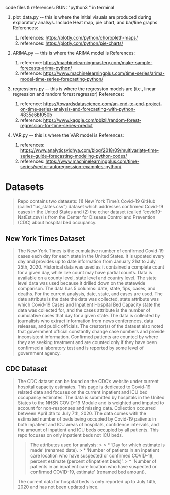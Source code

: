 code files & references:
RUN:  "python3 <file name>"  in terminal

1. plot_data.py -- this is where the initial visuals are produced during exploratory analsys. Include Heat map, pie chart, and bar/line graphs
References:
 	1. references: https://plotly.com/python/choropleth-maps/
	2. references: https://plotly.com/python/pie-charts/

2. ARIMA.py -- this is where the ARIMA model is 
References:
	1. reference: https://machinelearningmastery.com/make-sample-forecasts-arima-python/
	2. reference: https://www.machinelearningplus.com/time-series/arima-model-time-series-forecasting-python/

3. regressions.py -- this is where the regression models are (i.e., linear regression and random forest regressor)
References:
	1. reference: https://towardsdatascience.com/an-end-to-end-project-on-time-series-analysis-and-forecasting-with-python-4835e6bf050b
	2. reference: https://www.kaggle.com/pbizil/random-forest-regression-for-time-series-predict

4. VAR.py -- this is where the VAR model is
References:
	1. references: https://www.analyticsvidhya.com/blog/2018/09/multivariate-time-series-guide-forecasting-modeling-python-codes/
	2. references: https://www.machinelearningplus.com/time-series/vector-autoregression-examples-python/

# Datasets
> Repo contains two datasets: (1) New York Time’s Covid-19 GitHub (called “us_states.csv”) dataset which addresses confirmed Covid-19 cases in the United States and (2) the other dataset (called “covid19-NatEst.csv) is from the Center for Disease Control and
Prevention (CDC) about hospital bed occupancy.
	
## New York Times Dataset
> The New York Times is the cumulative number of confirmed Covid-19 cases each day for each state in the United States. It is updated every day and provides up to date information from January 21st to July 25th, 2020. Historical data was used as it contained a complete count for a given day, while live count may have partial counts. Data is available on a county level, state level and country level. The state level data was used because it drilled down on the statewide comparison.
> The data has 5 columns: date, state, fips, cases, and deaths. For the current analysis, date, state, and cases are used. The date attribute is the date the data was collected, state attribute was which Covid-19 Cases and Inpatient Hospital Bed Capacity
> state the data was collected for, and the cases attribute is the number of cumulative cases that day for a given state. The data is collected by journalists who extract information from news conferences, data releases, and public officials. The creator(s) of the dataset also noted that government official constantly change case numbers and provide inconsistent information. Confirmed patients are counted by where they are seeking treatment and are counted only if they have been confirmed a laboratory test and is reported by some level of government agency.
	
## CDC Dataset
> The CDC dataset can be found on the CDC’s website under current hospital capacity estimates. This page is dedicated to Covid-19 related data and focuses on the current inpatient and ICU bed occupancy estimates. The data is submitted by hospitals in the United States to the NHSN COVID-19 Module and is weighted and imputed to account for non-responses and missing data.
> Collection occurred between April 4th to July 7th, 2020. The data comes with the estimated number of beds being occupied by Covid-19 patients in both inpatient and ICU areas of hospitals, confidence intervals, and the amount of inpatient and ICU beds occupied by all patients. 
> This repo focuses on only inpatient beds not ICU beds. 
>> The attributes used for analysis:
	>
	> * ‘Day for which estimate is made’ (renamed date).
	> * ‘Number of patients in an inpatient care location who have suspected or confirmed COVID-19, percent estimate (percent ofinpatient beds)’.
	> * 'Number of patients in an inpatient care location who have suspected or confirmed COVID-19, estimate' (renamed bed amount). 
>
> The current data for hospital beds is only reported up to July 14th, 2020 and has not been updated since. 

